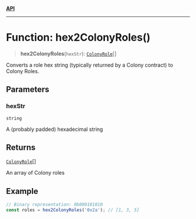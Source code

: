 [**API**](../README.md)

***

# Function: hex2ColonyRoles()

> **hex2ColonyRoles**(`hexStr`): [`ColonyRole`](../enumerations/ColonyRole.md)[]

Converts a role hex string (typically returned by a Colony contract) to Colony Roles.

## Parameters

### hexStr

`string`

A (probably padded) hexadecimal string

## Returns

[`ColonyRole`](../enumerations/ColonyRole.md)[]

An array of Colony roles

## Example

```typescript
// Binary representation: 0b000101010
const roles = hex2ColonyRoles('0x2a'); // [1, 3, 5]
```
